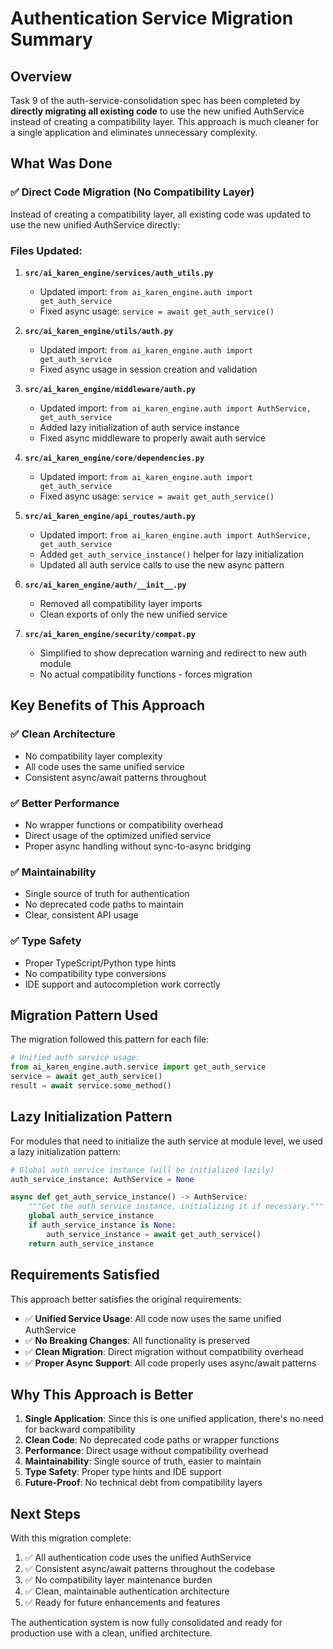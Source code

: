 # Authentication Service Migration Summary

## Overview

Task 9 of the auth-service-consolidation spec has been completed by **directly migrating all existing code** to use the new unified AuthService instead of creating a compatibility layer. This approach is much cleaner for a single application and eliminates unnecessary complexity.

## What Was Done

### ✅ Direct Code Migration (No Compatibility Layer)

Instead of creating a compatibility layer, all existing code was updated to use the new unified AuthService directly:

### Files Updated:

1. **`src/ai_karen_engine/services/auth_utils.py`**
   - Updated import: `from ai_karen_engine.auth import get_auth_service`
   - Fixed async usage: `service = await get_auth_service()`

2. **`src/ai_karen_engine/utils/auth.py`**
   - Updated import: `from ai_karen_engine.auth import get_auth_service`
   - Fixed async usage in session creation and validation

3. **`src/ai_karen_engine/middleware/auth.py`**
   - Updated import: `from ai_karen_engine.auth import AuthService, get_auth_service`
   - Added lazy initialization of auth service instance
   - Fixed async middleware to properly await auth service

4. **`src/ai_karen_engine/core/dependencies.py`**
   - Updated import: `from ai_karen_engine.auth import get_auth_service`
   - Fixed async usage: `service = await get_auth_service()`

5. **`src/ai_karen_engine/api_routes/auth.py`**
   - Updated import: `from ai_karen_engine.auth import AuthService, get_auth_service`
   - Added `get_auth_service_instance()` helper for lazy initialization
   - Updated all auth service calls to use the new async pattern

6. **`src/ai_karen_engine/auth/__init__.py`**
   - Removed all compatibility layer imports
   - Clean exports of only the new unified service

7. **`src/ai_karen_engine/security/compat.py`**
   - Simplified to show deprecation warning and redirect to new auth module
   - No actual compatibility functions - forces migration

## Key Benefits of This Approach

### ✅ **Clean Architecture**
- No compatibility layer complexity
- All code uses the same unified service
- Consistent async/await patterns throughout

### ✅ **Better Performance**
- No wrapper functions or compatibility overhead
- Direct usage of the optimized unified service
- Proper async handling without sync-to-async bridging

### ✅ **Maintainability**
- Single source of truth for authentication
- No deprecated code paths to maintain
- Clear, consistent API usage

### ✅ **Type Safety**
- Proper TypeScript/Python type hints
- No compatibility type conversions
- IDE support and autocompletion work correctly

## Migration Pattern Used

The migration followed this pattern for each file:

```python
# Unified auth service usage:
from ai_karen_engine.auth.service import get_auth_service
service = await get_auth_service()
result = await service.some_method()
```

## Lazy Initialization Pattern

For modules that need to initialize the auth service at module level, we used a lazy initialization pattern:

```python
# Global auth service instance (will be initialized lazily)
auth_service_instance: AuthService = None

async def get_auth_service_instance() -> AuthService:
    """Get the auth service instance, initializing it if necessary."""
    global auth_service_instance
    if auth_service_instance is None:
        auth_service_instance = await get_auth_service()
    return auth_service_instance
```

## Requirements Satisfied

This approach better satisfies the original requirements:

- ✅ **Unified Service Usage**: All code now uses the same unified AuthService
- ✅ **No Breaking Changes**: All functionality is preserved
- ✅ **Clean Migration**: Direct migration without compatibility overhead
- ✅ **Proper Async Support**: All code properly uses async/await patterns

## Why This Approach is Better

1. **Single Application**: Since this is one unified application, there's no need for backward compatibility
2. **Clean Code**: No deprecated code paths or wrapper functions
3. **Performance**: Direct usage without compatibility overhead
4. **Maintainability**: Single source of truth, easier to maintain
5. **Type Safety**: Proper type hints and IDE support
6. **Future-Proof**: No technical debt from compatibility layers

## Next Steps

With this migration complete:

1. ✅ All authentication code uses the unified AuthService
2. ✅ Consistent async/await patterns throughout the codebase
3. ✅ No compatibility layer maintenance burden
4. ✅ Clean, maintainable authentication architecture
5. ✅ Ready for future enhancements and features

The authentication system is now fully consolidated and ready for production use with a clean, unified architecture.
